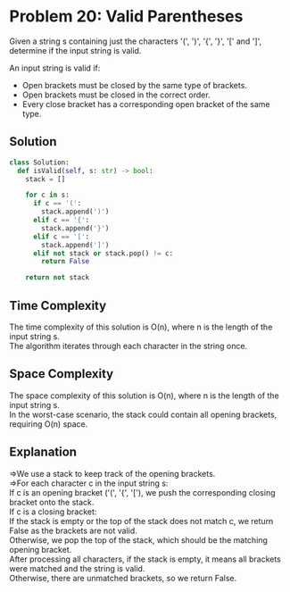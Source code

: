 # Problem 20: Valid Parentheses

Given a string s containing just the characters '(', ')', '{', '}', '[' and ']', determine if the input string is valid.

An input string is valid if:
- Open brackets must be closed by the same type of brackets.
- Open brackets must be closed in the correct order.
- Every close bracket has a corresponding open bracket of the same type.

## Solution

```python
class Solution:
  def isValid(self, s: str) -> bool:
    stack = []

    for c in s:
      if c == '(':
        stack.append(')')
      elif c == '{':
        stack.append('}')
      elif c == '[':
        stack.append(']')
      elif not stack or stack.pop() != c:
        return False

    return not stack
```
<h2>Time Complexity</h2>

The time complexity of this solution is O(n), where n is the length of the input string s.<br> The algorithm iterates through each character in the string once.

<h2>Space Complexity</h2>

The space complexity of this solution is O(n), where n is the length of the input string s.<br>In the worst-case scenario, the stack could contain all opening brackets, requiring O(n) space.

<h2>Explanation</h2>

=>We use a stack to keep track of the opening brackets.<br>
=>For each character c in the input string s:<br>
If c is an opening bracket ('(', '{', '['), we push the corresponding closing bracket onto the stack.<br>
If c is a closing bracket:<br>
If the stack is empty or the top of the stack does not match c, we return False as the brackets are not valid.<br>
Otherwise, we pop the top of the stack, which should be the matching opening bracket.<br>
After processing all characters, if the stack is empty, it means all brackets were matched and the string is valid.<br>Otherwise, there are unmatched brackets, so we return False.